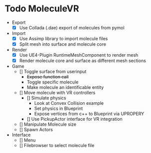 # Todo MoleculeVR 
* Export
  - [x] Use Collada (.dae) export of molecules  from  pymol  
* Import
  - [x] Use Assimp library to import molecule files
  - [x] Split mesh into surface and molecule core
* Render
  - [x] Use UE4-Plugin RuntimeMeshComponent to render mesh
  - [x] Render molecule core and surface as different mesh sections
* Game
  - [] Toggle surface from userinput
    - ~~Expose function call~~
    - Toggle specific molecule
    - Make molecule an identificable entity
  - [] Move molecule with VR controllers
    - [] Simulate physics 
      - Look at Convex Collision example
      - Set physics in Blueprint
      - Expose vertices from c++ to Blueprint via UPROPERY
     - [] Use PickupActor interface for VR integration
  - [] Manipulate Molecule size 
  - [] Spawn Actors
* Interface
  - [] Menu
  - [] Filebrowser to select molecule file

